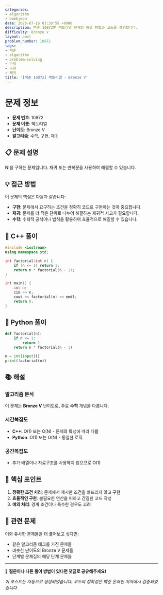 ```yaml
---
categories:
- algorithm
- baekjoon
date: 2025-07-16 01:30:59 +0900
description: 백준 10872번 팩토리얼 문제의 해결 방법과 코드를 설명합니다.
difficulty: Bronze V
layout: post
problem_number: 10872
tags:
- 백준
- algorithm
- problem-solving
- 수학
- 구현
- 재귀
title: '[백준 10872] 팩토리얼 - Bronze V'
---
```


# 문제 정보

- **문제 번호**: 10872
- **문제 이름**: 팩토리얼
- **난이도**: Bronze V
- **알고리즘**: 수학, 구현, 재귀

## 📋 문제 설명

N!을 구하는 문제입니다. 재귀 또는 반복문을 사용하여 해결할 수 있습니다.

## 💡 접근 방법

이 문제의 핵심은 다음과 같습니다:

- **구현**: 문제에서 요구하는 조건을 정확히 코드로 구현하는 것이 중요합니다.
- **재귀**: 문제를 더 작은 단위로 나누어 해결하는 재귀적 사고가 필요합니다.
- **수학**: 수학적 공식이나 법칙을 활용하여 효율적으로 해결할 수 있습니다.


## 🔧 C++ 풀이

```cpp
#include <iostream>
using namespace std;

int factorial(int n) {
    if (n <= 1) return 1;
    return n * factorial(n - 1);
}

int main() {
    int n;
    cin >> n;
    cout << factorial(n) << endl;
    return 0;
}
```

## 🐍 Python 풀이

```python
def factorial(n):
    if n <= 1:
        return 1
    return n * factorial(n - 1)

n = int(input())
print(factorial(n))
```

## 📚 해설

### 알고리즘 분석

이 문제는 **Bronze V** 난이도로, 주로 **수학** 개념을 다룹니다.

### 시간복잡도
- **C++**: O(1) 또는 O(N) - 문제의 특성에 따라 다름
- **Python**: O(1) 또는 O(N) - 동일한 로직

### 공간복잡도
- 추가 배열이나 자료구조를 사용하지 않으므로 O(1)

## 🎯 핵심 포인트

1. **정확한 조건 처리**: 문제에서 제시한 조건을 빠뜨리지 않고 구현
2. **효율적인 구현**: 불필요한 연산을 피하고 간결한 코드 작성
3. **예외 처리**: 경계 조건이나 특수한 경우도 고려

## 🔗 관련 문제

이와 유사한 문제들을 더 풀어보고 싶다면:

- 같은 알고리즘 태그를 가진 문제들
- 비슷한 난이도의 Bronze V 문제들
- 단계별 문제집의 해당 단계 문제들

---

**💬 질문이나 다른 풀이 방법이 있다면 댓글로 공유해주세요!**

*이 포스트는 자동으로 생성되었습니다. 코드의 정확성은 백준 온라인 저지에서 검증되었습니다.*
